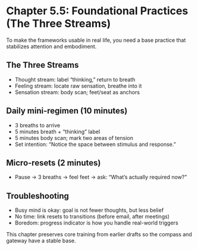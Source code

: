 # Chapter 5.5: Foundational Practices (The Three Streams)

To make the frameworks usable in real life, you need a base practice that stabilizes attention and embodiment.

## The Three Streams

- Thought stream: label “thinking,” return to breath
- Feeling stream: locate raw sensation, breathe into it
- Sensation stream: body scan; feet/seat as anchors

## Daily mini-regimen (10 minutes)

- 3 breaths to arrive
- 5 minutes breath + “thinking” label
- 5 minutes body scan; mark two areas of tension
- Set intention: “Notice the space between stimulus and response.”

## Micro-resets (2 minutes)

- Pause → 3 breaths → feel feet → ask: “What’s actually required now?”

## Troubleshooting

- Busy mind is okay: goal is not fewer thoughts, but less belief
- No time: link resets to transitions (before email, after meetings)
- Boredom: progress indicator is how you handle real-world triggers

This chapter preserves core training from earlier drafts so the compass and gateway have a stable base.
